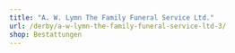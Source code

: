 ```yaml
---
title: "A. W. Lymn The Family Funeral Service Ltd."
url: /derby/a-w-lymn-the-family-funeral-service-ltd-3/
shop: Bestattungen
---
```

